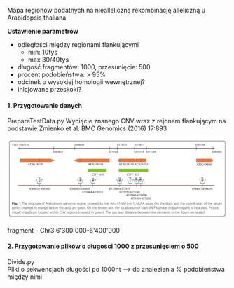 Mapa regionów podatnych na niealleliczną rekombinację alleliczną u Arabidopsis thaliana  
  
**Ustawienie parametrów**  
* odległości między regionami flankującymi
  * min: 10tys
  * max 30/40tys  
* długość fragmentów: 1000, przesunięcie: 500
* procent podobieństwa: > 95%
* odcinek o wysokiej homologii wewnętrznej?
* inicjowane przeskoki?

#### 1. Przygotowanie danych  
PrepareTestData.py
Wycięcie znanego CNV wraz z rejonem flankującym na podstawie Zmienko et al. BMC Genomics (2016) 17:893

![Region CNV](/notatki/region.jpg)


fragment - Chr3:6'300'000-6'400'000  
  
#### 2. Przygotowanie plików o długości 1000 z przesunięciem o 500  
Divide.py  
Pliki o sekwencjach długości po 1000nt --> do znalezienia % podobieństwa między nimi


